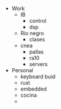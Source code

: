 - Work
	- IB
		- control
		- dsp
	- Rio negro
		- clases
	- cnea
		- pallas
		- ra10
		- servers
- Personal
	- keyboard buid
	- rust
	- embedded
	- cocina
	-